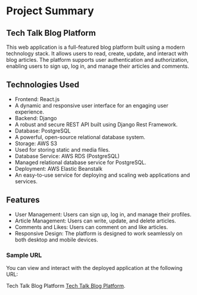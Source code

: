 # Project Summary
## Tech Talk Blog Platform

This web application is a full-featured blog platform built using a modern technology stack. It allows users to read, create, update, and interact with blog articles. The platform supports user authentication and authorization, enabling users to sign up, log in, and manage their articles and comments.

## Technologies Used
- Frontend: React.js
 - A dynamic and responsive user interface for an engaging user experience.
- Backend: Django
 - A robust and secure REST API built using Django Rest Framework.
- Database: PostgreSQL
 - A powerful, open-source relational database system.
- Storage: AWS S3
 - Used for storing static and media files.
- Database Service: AWS RDS (PostgreSQL)
 - Managed relational database service for PostgreSQL.
- Deployment: AWS Elastic Beanstalk
 - An easy-to-use service for deploying and scaling web applications and services.

## Features
- User Management: Users can sign up, log in, and manage their profiles.
- Article Management: Users can write, update, and delete articles.
- Comments and Likes: Users can comment on and like articles.
- Responsive Design: The platform is designed to work seamlessly on both desktop and mobile devices.

### Sample URL
You can view and interact with the deployed application at the following URL:

Tech Talk Blog Platform
[Tech Talk Blog Platform](http://54.73.125.6/).
